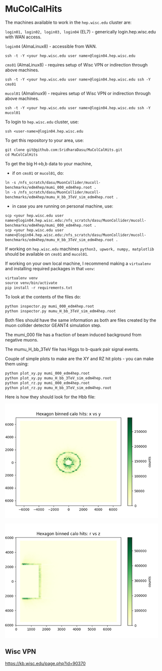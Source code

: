 # MuColCalHits

The machines available to work in the `hep.wisc.edu` cluster are:

`login01, login02, login03, login04` (EL7) - generically login.hep.wisc.edu with WAN access.

`login04` (AlmaLinux8) - accessible from WAN.

```
ssh -t -Y <your hep.wisc.edu user name>@login04.hep.wisc.edu
```


`cms01` (AlmaLinux8) - requires setup of Wisc VPN or indirection through above machines.

```
ssh -t -Y <your hep.wisc.edu user name>@login04.hep.wisc.edu ssh -Y cms01
```

`mucol01` (Almalinux9) - requires setup of Wisc VPN or indirection through above machines.

```
ssh -t -Y <your hep.wisc.edu user name>@login04.hep.wisc.edu ssh -Y mucol01
```

To login to `hep.wisc.edu` cluster, use:

```
ssh <user-name>@login04.hep.wisc.edu
```

To get this repository to your area, use:

```
git clone git@github.com:SridharaDasu/MuColCalHits.git
cd MuColCalHits
```

To get the big H->b,b data to your machine, 

* if on `cms01` or `mucol01`, do:

```
ln -s /nfs_scratch/dasu/MuonCollider/mucoll-benchmarks/edm4hep/mumi_000_edm4hep.root .
ln -s /nfs_scratch/dasu/MuonCollider/mucoll-benchmarks/edm4hep/mumu_H_bb_3TeV_sim_edm4hep.root .
```

* in case you are running on personal machine, use:

```
scp <your hep.wisc.edu user name>@login04.hep.wisc.edu:/nfs_scratch/dasu/MuonCollider/mucoll-benchmarks/edm4hep/mumi_000_edm4hep.root .
scp <your hep.wisc.edu user name>@login04.hep.wisc.edu:/nfs_scratch/dasu/MuonCollider/mucoll-benchmarks/edm4hep/mumu_H_bb_3TeV_sim_edm4hep.root .
```

If working on `hep.wisc.edu` machines `python3, upwork, numpy, matplotlib` should be available on `cms01` and `mucol01`.

If working on your own local machine, I recommend making a `virtualenv` and installing required packages in that `venv`:

```
virtualenv venv
source venv/bin/activate
pip install -r requirements.txt
```
To look at the contents of the files do:

```
python inspector.py mumi_000_edm4hep.root
python inspector.py mumu_H_bb_3TeV_sim_edm4hep.root
```

Both files should have the same information as both are files created by the muon collider detector GEANT4 simulation step.

The mumi_000 file has a fraction of beam induced background from negative muons.

The mumu_H_bb_3TeV file has Higgs to b-quark pair signal events.

Couple of simple plots to make are the XY and RZ hit plots - you can make them using:

```
python plot_xy.py mumi_000_edm4hep.root
python plot_xy.py mumu_H_bb_3TeV_sim_edm4hep.root
python plot_rz.py mumi_000_edm4hep.root
python plot_rz.py mumu_H_bb_3TeV_sim_edm4hep.root
```
Here is how they should look for the Hbb file:

![plot](x-y-hits.png)

![plot](r-z-hits.png)

## Wisc VPN

https://kb.wisc.edu/page.php?id=90370
